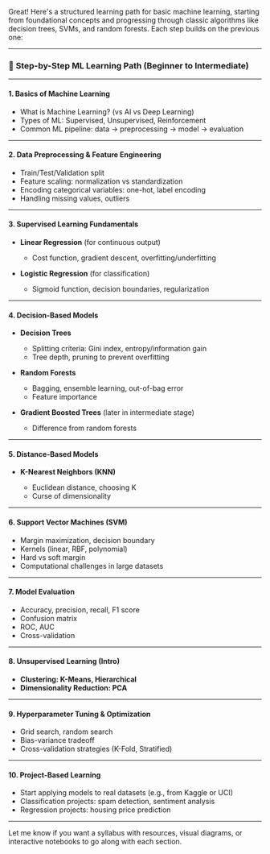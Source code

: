 Great! Here's a structured learning path for basic machine learning, starting from foundational concepts and progressing through classic algorithms like decision trees, SVMs, and random forests. Each step builds on the previous one:

---

### 🧠 **Step-by-Step ML Learning Path (Beginner to Intermediate)**

---

#### **1. Basics of Machine Learning**

* What is Machine Learning? (vs AI vs Deep Learning)
* Types of ML: Supervised, Unsupervised, Reinforcement
* Common ML pipeline: data → preprocessing → model → evaluation

---

#### **2. Data Preprocessing & Feature Engineering**

* Train/Test/Validation split
* Feature scaling: normalization vs standardization
* Encoding categorical variables: one-hot, label encoding
* Handling missing values, outliers

---

#### **3. Supervised Learning Fundamentals**

* **Linear Regression** (for continuous output)

  * Cost function, gradient descent, overfitting/underfitting
* **Logistic Regression** (for classification)

  * Sigmoid function, decision boundaries, regularization

---

#### **4. Decision-Based Models**

* **Decision Trees**

  * Splitting criteria: Gini index, entropy/information gain
  * Tree depth, pruning to prevent overfitting
* **Random Forests**

  * Bagging, ensemble learning, out-of-bag error
  * Feature importance
* **Gradient Boosted Trees** (later in intermediate stage)

  * Difference from random forests

---

#### **5. Distance-Based Models**

* **K-Nearest Neighbors (KNN)**

  * Euclidean distance, choosing K
  * Curse of dimensionality

---

#### **6. Support Vector Machines (SVM)**

* Margin maximization, decision boundary
* Kernels (linear, RBF, polynomial)
* Hard vs soft margin
* Computational challenges in large datasets

---

#### **7. Model Evaluation**

* Accuracy, precision, recall, F1 score
* Confusion matrix
* ROC, AUC
* Cross-validation

---

#### **8. Unsupervised Learning (Intro)**

* **Clustering: K-Means, Hierarchical**
* **Dimensionality Reduction: PCA**

---

#### **9. Hyperparameter Tuning & Optimization**

* Grid search, random search
* Bias-variance tradeoff
* Cross-validation strategies (K-Fold, Stratified)

---

#### **10. Project-Based Learning**

* Start applying models to real datasets (e.g., from Kaggle or UCI)
* Classification projects: spam detection, sentiment analysis
* Regression projects: housing price prediction

---

Let me know if you want a syllabus with resources, visual diagrams, or interactive notebooks to go along with each section.
